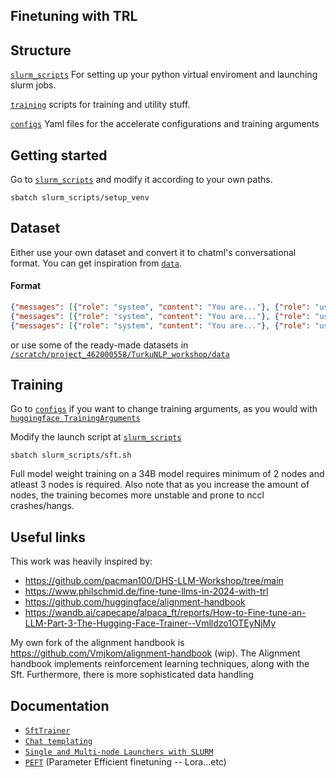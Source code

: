 ## Finetuning with TRL


## Structure

[`slurm_scripts`](./slurm_scripts/) For setting up your python virtual enviroment and launching slurm jobs.

[`training`](./training/) scripts for training and utility stuff.

[`configs`](./configs/) Yaml files for the accelerate configurations and training arguments

## Getting started

Go to [`slurm_scripts`](./slurm_scripts/) and modify it according to your own paths.

```
sbatch slurm_scripts/setup_venv
```

## Dataset

Either use your own dataset and convert it to chatml's conversational format. You can get inspiration from [`data`](./data/).

#### Format
```json
{"messages": [{"role": "system", "content": "You are..."}, {"role": "user", "content": "..."}, {"role": "assistant", "content": "..."}]}
{"messages": [{"role": "system", "content": "You are..."}, {"role": "user", "content": "..."}, {"role": "assistant", "content": "..."}]}
{"messages": [{"role": "system", "content": "You are..."}, {"role": "user", "content": "..."}, {"role": "assistant", "content": "..."}]}
```

or use some of the ready-made datasets in [`/scratch/project_462000558/TurkuNLP_workshop/data`](/pfs/lustrep3/scratch/project_462000558/TurkuNLP_workshop/data)

## Training

Go to [`configs`](./configs/) if you want to change training arguments, as you would with [`huggingface TrainingArguments`](https://huggingface.co/docs/transformers/en/main_classes/trainer#transformers.TrainingArguments)

Modify the launch script at [`slurm_scripts`](./slurm_scripts/sft.sh)

```
sbatch slurm_scripts/sft.sh
```
Full model weight training on a 34B model requires minimum of 2 nodes and atleast 3 nodes is required. Also note that as you increase the amount of nodes, the training becomes more unstable and prone to nccl crashes/hangs. 

## Useful links

This work was heavily inspired by: 
* https://github.com/pacman100/DHS-LLM-Workshop/tree/main
* https://www.philschmid.de/fine-tune-llms-in-2024-with-trl
* https://github.com/huggingface/alignment-handbook
* https://wandb.ai/capecape/alpaca_ft/reports/How-to-Fine-tune-an-LLM-Part-3-The-Hugging-Face-Trainer--Vmlldzo1OTEyNjMy

My own fork of the alignment handbook is
https://github.com/Vmjkom/alignment-handbook (wip).
The Alignment handbook implements reinforcement learning techniques, along with the Sft. Furthermore, there is more sophisticated data handling

## Documentation

* [`SftTrainer`](https://huggingface.co/docs/trl/main/en/sft_trainer)
* [`Chat templating`](https://huggingface.co/docs/transformers/main/en/chat_templating)
* [`Single and Multi-node Launchers with SLURM`](https://github.com/stas00/ml-engineering/tree/master/orchestration/slurm/launchers)
* [`PEFT`](https://huggingface.co/docs/peft/en/index) (Parameter Efficient finetuning -- Lora...etc)